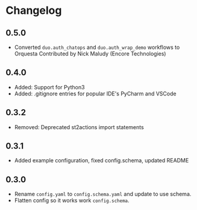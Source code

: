 # Changelog

## 0.5.0

- Converted `duo.auth_chatops` and `duo.auth_wrap_demo` workflows to Orquesta
  Contributed by Nick Maludy (Encore Technologies)

## 0.4.0

- Added: Support for Python3
- Added: .gitignore entries for popular IDE's PyCharm and VSCode

## 0.3.2

- Removed: Deprecated st2actions import statements

## 0.3.1

- Added example configuration, fixed config.schema, updated README

## 0.3.0

- Rename `config.yaml` to `config.schema.yaml` and update to use schema.
- Flatten config so it works work `config.schema`.

